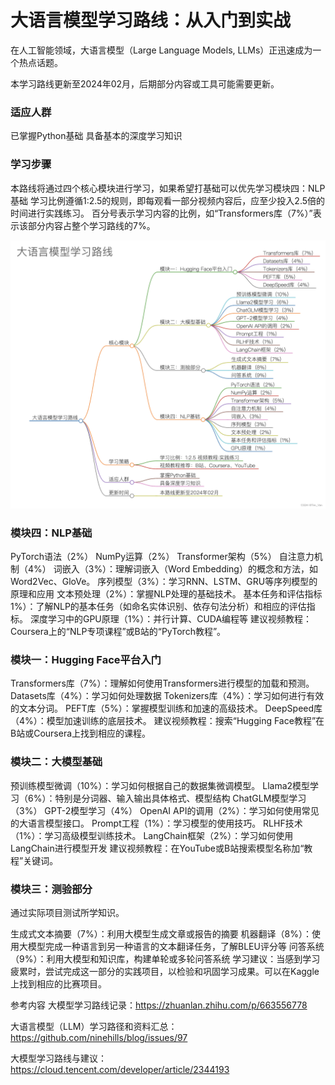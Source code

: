# 大语言模型学习路线：从入门到实战

在人工智能领域，大语言模型（Large Language Models, LLMs）正迅速成为一个热点话题。

本学习路线更新至2024年02月，后期部分内容或工具可能需要更新。

### 适应人群

已掌握Python基础
具备基本的深度学习知识

### 学习步骤

本路线将通过四个核心模块进行学习，如果希望打基础可以优先学习模块四：NLP基础
学习比例遵循1:2.5的规则，即每观看一部分视频内容后，应至少投入2.5倍的时间进行实践练习。
百分号表示学习内容的比例，如“Transformers库（7%）”表示该部分内容占整个学习路线的7%。

![大语言模型学习路线思维导图](学习路线.png)

### 模块四：NLP基础

PyTorch语法（2%）
NumPy运算（2%）
Transformer架构（5%）
自注意力机制（4%）
词嵌入（3%）：理解词嵌入（Word Embedding）的概念和方法，如Word2Vec、GloVe。
序列模型（3%）：学习RNN、LSTM、GRU等序列模型的原理和应用
文本预处理（2%）：掌握NLP处理的基础技术。
基本任务和评估指标1%）：了解NLP的基本任务（如命名实体识别、依存句法分析）和相应的评估指标。
深度学习中的GPU原理（1%）：并行计算、CUDA编程等
建议视频教程：Coursera上的“NLP专项课程”或B站的“PyTorch教程”。

### 模块一：Hugging Face平台入门

Transformers库（7%）：理解如何使用Transformers进行模型的加载和预测。
Datasets库（4%）：学习如何处理数据
Tokenizers库（4%）：学习如何进行有效的文本分词。
PEFT库（5%）：掌握模型训练和加速的高级技术。
DeepSpeed库（4%）：模型加速训练的底层技术。
建议视频教程：搜索“Hugging Face教程”在B站或Coursera上找到相应的课程。

### 模块二：大模型基础

预训练模型微调（10%）：学习如何根据自己的数据集微调模型。
Llama2模型学习（6%）：特别是分词器、输入输出具体格式、模型结构
ChatGLM模型学习（3%）
GPT-2模型学习（4%）
OpenAI API的调用（2%）：学习如何使用常见的大语言模型接口。
Prompt工程（1%）：学习模型的使用技巧。
RLHF技术（1%）：学习高级模型训练技术。
LangChain框架（2%）：学习如何使用LangChain进行模型开发
建议视频教程：在YouTube或B站搜索模型名称加“教程”关键词。

### 模块三：测验部分

通过实际项目测试所学知识。

生成式文本摘要（7%）：利用大模型生成文章或报告的摘要
机器翻译（8%）：使用大模型完成一种语言到另一种语言的文本翻译任务，了解BLEU评分等
问答系统（9%）：利用大模型和知识库，构建单轮或多轮问答系统
学习建议：当感到学习疲累时，尝试完成这一部分的实践项目，以检验和巩固学习成果。可以在Kaggle上找到相应的比赛项目。





参考内容
大模型学习路线记录：https://zhuanlan.zhihu.com/p/663556778

大语言模型（LLM）学习路径和资料汇总：https://github.com/ninehills/blog/issues/97

大模型学习路线与建议：https://cloud.tencent.com/developer/article/2344193
